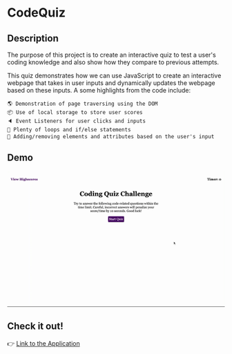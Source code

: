 # CodeQuiz

## Description
The purpose of this project is to create an interactive quiz to test a user's coding knowledge and also show how they compare to previous attempts.

This quiz demonstrates how we can use JavaScript to create an interactive webpage that takes in user inputs and dynamically updates the webpage based on these inputs. A some highlights from the code include:

    🌎 Demonstration of page traversing using the DOM
    📦 Use of local storage to store user scores
    🔈 Event Listeners for user clicks and inputs
    🎡 Plenty of loops and if/else statements
    💎 Adding/removing elements and attributes based on the user's input

## Demo

![Code Quiz](./assets/images/CodeQuiz.gif)

## Check it out!
👉 [Link to the Application](https://mel-ificent.github.io/CodeQuiz/)